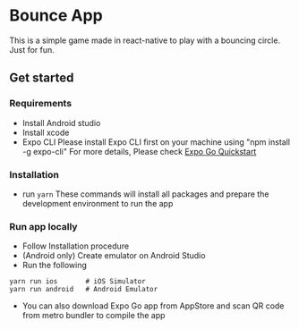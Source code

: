 # Bounce App

This is a simple game made in react-native to play with a bouncing circle. Just for fun.

## Get started

### Requirements

-   Install Android studio 
-   Install xcode
-   Expo CLI
Please install Expo CLI first on your machine using "npm install -g expo-cli"
For more details, Please check [Expo Go Quickstart](https://reactnative.dev/docs/environment-setup)

### Installation

-   run `yarn`
These commands will install all packages and prepare the development environment to run the app

### Run app locally

- Follow Installation procedure
- (Android only) Create emulator on Android Studio
- Run the following
```shell
yarn run ios       # iOS Simulator
yarn run android   # Android Emulator
```
- You can also download Expo Go app from AppStore and scan QR code from metro bundler to compile the app

